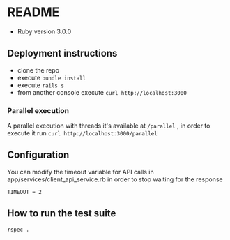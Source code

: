 # README

* Ruby version 3.0.0

## Deployment instructions

- clone the repo
- execute `bundle install`
- execute `rails s`
- from another console execute `curl http://localhost:3000`

### Parallel execution

A parallel execution with threads it's available at `/parallel` , in order to execute it run `curl http://localhost:3000/parallel`

## Configuration

You can modify the timeout variable for API calls in app/services/client_api_service.rb in order to stop waiting for the response
```
TIMEOUT = 2
```

## How to run the test suite

```
rspec .
```
